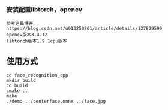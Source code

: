 ### 安装配置libtorch，opencv

```
参考这篇博客
https://blog.csdn.net/u013250861/article/details/127829590
opencv版本3.4.12
libtorch版本1.9.1cpu版本
```

## 使用方式

```
cd face_recognition_cpp
mkdir build
cd build
cmake ..
make
./demo ../centerface.onnx ../face.jpg
```

